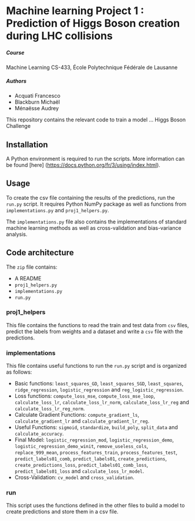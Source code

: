 # Machine learning Project 1 : Prediction of Higgs Boson creation during LHC collisions

##### Course
Machine Learning CS-433, École Polytechnique Fédérale de Lausanne 

##### Authors
* Acquati Francesco
* Blackburn Michaël
* Ménaësse Audrey

This repository contains the relevant code to train a model ... Higgs Boson Challenge

## Installation
A Python environment is required to run the scripts. More information can be found [here] (https://docs.python.org/fr/3/using/index.html).

## Usage
To create the csv file containing the results of the predictions, run the `run.py` script. 
It requires Python NumPy package as well as functions from `implementations.py` and `proj1_helpers.py`.

The `implementations.py` file also contains the implementations of standard machine learning methods as well as cross-validation and bias-variance analysis.

## Code architecture

The `zip` file contains:
* A README
* `proj1_helpers.py`
* `implementations.py`
* `run.py`

### proj1_helpers
This file contains the functions to read the train and test data from `csv` files, predict the labels from weights and a dataset and write a `csv` file with the predictions.

### implementations
This file contains useful functions to run the `run.py` script and is organized as follows:
* Basic functions: `least_squares_GD`, `least_squares_SGD`, `least_squares`, `ridge_regression`, `logistic_regression` and `reg_logistic_regression`.
* Loss functions: `compute_loss_mse`, `compute_loss_mse_loop`, `calculate_loss_lr`, `calculate_loss_lr_norm`, `calculate_loss_lr_reg` and `calculate_loss_lr_reg_norm`.
* Calculate Gradient Functions: `compute_gradient_ls`, `calculate_gradient_lr` and `calculate_gradient_lr_reg`.
* Useful Functions: `sigmoid`, `standardize`, `build_poly`, `split_data` and `calculate_accuracy`.
* Final Model: `logistic_regression_mod`, `logistic_regression_demo`, `logistic_regression_demo_winit`, `remove_useless_cols`, `replace_999_mean`, `process_features_train`, `process_features_test`, `predict_labels01_comb`, `predict_labels01`, `create_predictions`, `create_predictions_loss`, `predict_labels01_comb_loss`, `predict_labels01_loss` and `calculate_loss_lr_model`. 
* Cross-Validation: `cv_model` and `cross_validation`. 

### run
This script uses the functions defined in the other files to build a model to create predictions and store them in a csv file.
